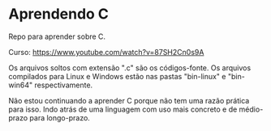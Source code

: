 # Aprendendo C

Repo para aprender sobre C.

Curso: https://www.youtube.com/watch?v=87SH2Cn0s9A

Os arquivos soltos com extensão ".c" são os códigos-fonte. Os arquivos compilados para Linux e Windows estão nas pastas "bin-linux" e "bin-win64" respectivamente.

Não estou continuando a aprender C porque não tem uma razão prática para isso. Indo atrás de uma linguagem com uso mais concreto e de médio-prazo para longo-prazo.
